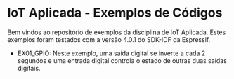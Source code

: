 # IoT Aplicada - Exemplos de Códigos

Bem vindos ao repositório de exemplos da disciplina de IoT Aplicada. 
Estes exemplos foram testados com a versão 4.0.1 do SDK-IDF da Espressif.

- EX01_GPIO: Neste exemplo, uma saída digital se inverte a cada 2 segundos e uma entrada digital controla o estado de outras duas saídas digitais. 
